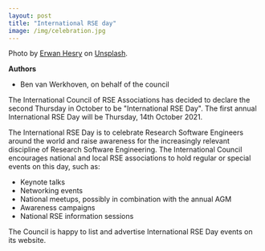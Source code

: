 ```yaml
---
layout: post
title: "International RSE day"
image: /img/celebration.jpg
---
```

Photo by [Erwan Hesry](https://unsplash.com/@erwanhesry) on [Unsplash](https://unsplash.com/).

  
**Authors**

- Ben van Werkhoven, on behalf of the council

The International Council of RSE Associations has decided to declare the second Thursday 
in October to be "International RSE Day". The first annual International RSE Day will be 
Thursday, 14th October 2021.

<!--break-->

The International RSE Day is to celebrate Research Software Engineers around the world 
and raise awareness for the increasingly relevant discipline of Research Software 
Engineering. The International Council encourages national and local RSE associations to 
hold regular or special events on this day, such as:

* Keynote talks
* Networking events
* National meetups, possibly in combination with the annual AGM
* Awareness campaigns
* National RSE information sessions

The Council is happy to list and advertise International RSE Day events on its website.

